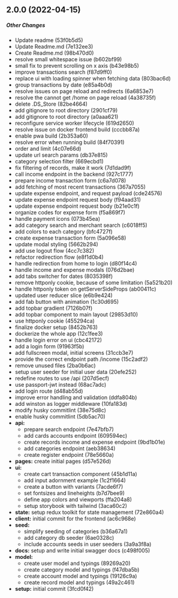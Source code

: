 ## 2.0.0 (2022-04-15)

##### Other Changes

*  Update readme (53f0b5d5)
*  Update Readme.md (7e132ee3)
*  Create Readme.md (98b470d0)
*  resolve small whitespace issue (b602bf99)
*  small fix to prevent scrolling on x axis (b43e98b5)
*  improve transactions search (f87d9ff0)
*  replace ui with loading spinner when fetching data (803bac6d)
*  group transactions by date (e85a4b0d)
*  resolve issues on page reload and redirects (6a6853e7)
*  resolve the cannot get /home on page reload (4a38735f)
*  delete .DS_Store (82be4664)
*  add gitignore to root directory (2901cf79)
*  add gitignore to root directory (a0aaa621)
*  reconfigure service worker lifecycle (619d2650)
*  resolve issue on docker frontend build (cccbb87a)
*  enable pwa build (2b353a60)
*  resolve error when running build (84f70391)
*  order and limit (4c07e66d)
*  update url search params (db37e815)
*  category selection filter (669ecbd1)
*  fix filtering of records, make it work (7d1dad9f)
*  call income endpoint in the backend (927c1777)
*  prepare income transaction form (c6a7d078)
*  add fetching of most recent transactions (367a7055)
*  update expense endpoint, and request payload (cde24576)
*  update expense endpoint  request body (f94aad31)
*  update expense endpoint  request body (b21e0c1f)
*  organize codes for expense form (f5a869f7)
*  handle payment icons (073b45ea)
*  add category search and merchant search (c6018ff5)
*  add colors to each category (bfc4727f)
*  create expense transaction form (5a096e58)
*  update modal styling (5662b294)
*  add use logout flow (4cc7c382)
*  refactor redirection flow (e8f1d0b4)
*  handle redirection from home to login (d80f14c4)
*  handle income and expense modals (076d2bae)
*  add tabs switcher for dates (8035398f)
*  remove httponly cookie, because of some limitation (5a521b20)
*  handle httponly token on getServerSideProps (ab00411c)
*  updated user reducer slice (e6b9e424)
*  add fab button with animation (1c30d695)
*  add topbar gradient (7126b07f)
*  add topbar component to main layout (29853d10)
*  use httponly cookie (455294ca)
*  finalize docker setup (8452b763)
*  dockerize the whole app (12c1fee3)
*  handle login error on ui (cbc42172)
*  add a login form (91963f5b)
*  add fullscreen modal, initial screens (31ccb3e7)
*  provide the correct endpoint path /income (15c2adf2)
*  remove unused files (2ba0b6ac)
*  setup user seeder for initial user data (20efe252)
*  redefine routes to use /api (207d5ecf)
*  use passport-jwt instead (68ac7adc)
*  add login route (d48ab55d)
*  improve error handling and validation (ddfa804b)
*  add winston as logger middleware (10fa183d)
*  modify husky commitlint (38e75d8c)
*  enable husky commitlint (5db5ac70)
* **api:**
  *  prepare search endpoint (7e47bfb7)
  *  add cards accounts endpoint (609594ec)
  *  create records income and expense endpoint (9bd1b01e)
  *  add categories endpoint (aeb38634)
  *  create register endpoint (78e5660a)
* **pages:**  create initial pages (d57e526d)
* **ui:**
  *  create cart transaction component (45b1d11a)
  *  add input adornment example (1c2f1664)
  *  create a button with variants (7acde6f7)
  *  set fontsizes and lineheights (b7d7bee9)
  *  define app colors and viewports (ffa204a8)
  *  setup storybook with tailwind (3aca60c2)
* **state:**  setup redux toolkit for state management (72e860a4)
* **client:**  initial commit for the frontend (ac6c968e)
* **seed:**
  *  simplify seeding of categories (b36a67a1)
  *  add category db seeder (6ae0328c)
  *  include accounts seeds in user seeders (3a9a3f8a)
* **docs:**  setup and write initial swagger docs (c498f005)
* **model:**
  *  create user model and typings (89269a20)
  *  create category model and typings (f47dba5b)
  *  create account model and typings (19126c9a)
  *  create record model and typings (49a2c461)
* **setup:**  initial commit (3fcd0f42)

